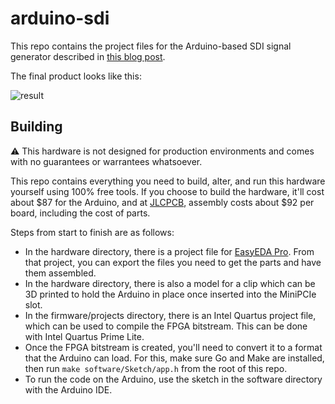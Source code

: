 # arduino-sdi

This repo contains the project files for the Arduino-based SDI signal generator described in [this blog post](https://blog.tempus-ex.com/pro-video-with-arduinos-an-intro-to-sdi-video-and-pcb-fab/).

The final product looks like this:

![result](result.gif)

## Building

:warning: This hardware is not designed for production environments and comes with no guarantees or warrantees whatsoever.

This repo contains everything you need to build, alter, and run this hardware yourself using 100% free tools. If you choose to build the hardware, it'll cost about $87 for the Arduino, and at [JLCPCB](https://jlcpcb.com), assembly costs about $92 per board, including the cost of parts.

Steps from start to finish are as follows:

- In the hardware directory, there is a project file for [EasyEDA Pro](https://easyeda.com). From that project, you can export the files you need to get the parts and have them assembled.
- In the hardware directory, there is also a model for a clip which can be 3D printed to hold the Arduino in place once inserted into the MiniPCIe slot.
- In the firmware/projects directory, there is an Intel Quartus project file, which can be used to compile the FPGA bitstream. This can be done with Intel Quartus Prime Lite.
- Once the FPGA bitstream is created, you'll need to convert it to a format that the Arduino can load. For this, make sure Go and Make are installed, then run `make software/Sketch/app.h` from the root of this repo.
- To run the code on the Arduino, use the sketch in the software directory with the Arduino IDE.
